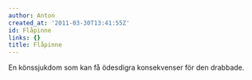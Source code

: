 ```yaml
---
author: Anton
created_at: '2011-03-30T13:41:55Z'
id: Flåpinne
links: {}
title: Flåpinne
---
```


En könssjukdom som kan få ödesdigra konsekvenser för den drabbade.
